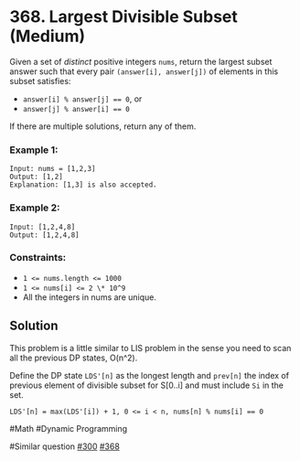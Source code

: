# 368. Largest Divisible Subset (Medium)

Given a set of _distinct_ positive integers `nums`, return the largest subset answer such that every pair `(answer[i], answer[j])` of elements in this subset satisfies:

- `answer[i] % answer[j] == 0`, or
- `answer[j] % answer[i] == 0`

If there are multiple solutions, return any of them.

### Example 1:

```
Input: nums = [1,2,3]
Output: [1,2]
Explanation: [1,3] is also accepted.
```

### Example 2:

```
Input: [1,2,4,8]
Output: [1,2,4,8]
```

### Constraints:

- `1 <= nums.length <= 1000`
- `1 <= nums[i] <= 2 \* 10^9`
- All the integers in nums are unique.

## Solution

This problem is a little similar to LIS problem in the sense you need to scan all the previous DP states, O(n^2).

Define the DP state `LDS'[n]` as the longest length and `prev[n]` the index of previous element of divisible subset for S[0..i] and must include `Si` in the set.

```
LDS'[n] = max(LDS'[i]) + 1, 0 <= i < n, nums[n] % nums[i] == 0
```

#Math #Dynamic Programming

#Similar question [#300](../p300m/README.md) [#368](../p368m/README.md)
